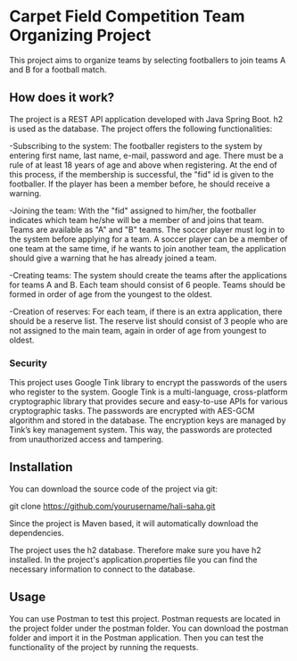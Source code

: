 
# Carpet Field Competition Team Organizing Project

This project aims to organize teams by selecting footballers to join teams A and B for a football match.

## How does it work?

The project is a REST API application developed with Java Spring Boot. h2 is used as the database. The project offers the following functionalities:

-Subscribing to the system: The footballer registers to the system by entering first name, last name, e-mail, password and age. There must be a rule of at least 18 years of age and above when registering. At the end of this process, if the membership is successful, the "fid" id is given to the footballer. If the player has been a member before, he should receive a warning.

-Joining the team: With the "fid" assigned to him/her, the footballer indicates which team he/she will be a member of and joins that team. Teams are available as "A" and "B" teams. The soccer player must log in to the system before applying for a team. A soccer player can be a member of one team at the same time, if he wants to join another team, the application should give a warning that he has already joined a team.

-Creating teams: The system should create the teams after the applications for teams A and B. Each team should consist of 6 people. Teams should be formed in order of age from the youngest to the oldest.

-Creation of reserves: For each team, if there is an extra application, there should be a reserve list. The reserve list should consist of 3 people who are not assigned to the main team, again in order of age from youngest to oldest.

### Security
This project uses Google Tink library to encrypt the passwords of the users who register to the system. Google Tink is a multi-language, cross-platform cryptographic library that provides secure and easy-to-use APIs for various cryptographic tasks. The passwords are encrypted with AES-GCM algorithm and stored in the database. The encryption keys are managed by Tink’s key management system. This way, the passwords are protected from unauthorized access and tampering.

## Installation

You can download the source code of the project via git:

git clone https://github.com/yourusername/hali-saha.git

Since the project is Maven based, it will automatically download the dependencies.

The project uses the h2 database. Therefore make sure you have h2 installed. In the project's application.properties file you can find the necessary information to connect to the database.

## Usage

You can use Postman to test this project. Postman requests are located in the project folder under the postman folder. You can download the postman folder and import it in the Postman application. Then you can test the functionality of the project by running the requests.
